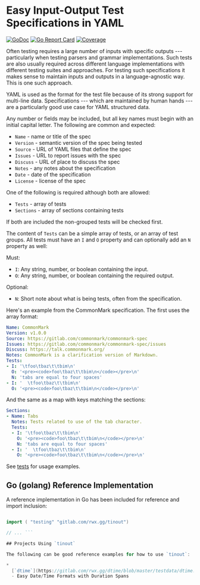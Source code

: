 # Easy Input-Output Test Specifications in YAML

[![GoDoc](https://godoc.org/gitlab.com/rwx.gg/tinout?status.svg)](https://godoc.org/gitlab.com/rwx.gg/tinout)
[![Go Report
Card](https://goreportcard.com/badge/gitlab.com/rwx.gg/tinout)](https://goreportcard.com/report/gitlab.com/rwx.gg/tinout)
[![Coverage](https://gocover.io/_badge/gitlab.com/rwx.gg/tinout)](https://gocover.io/gitlab.com/rwx.gg/tinout)

Often testing requires a large number of inputs with specific outputs
--- particularly when testing parsers and grammar implementations. Such
tests are also usually required across different language
implementations with different testing suites and approaches. For
testing such specifications it makes sense to maintain inputs and
outputs in a language-agnostic way. This is one such approach.

YAML is used as the format for the test file because of its strong
support for multi-line data. Specifications --- which are maintained by
human hands --- are a particularly good use case for YAML structured
data.

Any number or fields may be included, but all key names must begin with
an initial capital letter. The following are common and expected:

* `Name` - name or title of the spec
* `Version` - semantic version of the spec being tested
* `Source` - URL of YAML files that define the spec
* `Issues` - URL to report issues with the spec
* `Discuss` - URL of place to discuss the spec
* `Notes` - any notes about the specification
* `Date` - date of the specification
* `License` - license of the spec

One of the following is required although both are allowed:

* `Tests` - array of tests
* `Sections` - array of sections containing tests

If both are included the non-grouped tests will be checked first.

The content of `Tests` can be a simple array of tests, or an array of
test groups. All tests must have an `I` and `O` property and can
optionally add an `N` property as well:

Must:

* `I`: Any string, number, or boolean containing the input. 
* `O`: Any string, number, or boolean containing the required output. 

Optional:

* `N`: Short note about what is being tests, often from the specification.

Here's an example from the CommonMark specification. The first uses the array format:

```yaml
Name: CommonMark
Version: v1.0.0
Source: https://gitlab.com/commonmark/commonmark-spec
Issues: https://gitlab.com/commonmark/commonmark-spec/issues
Discuss: https://talk.commonmark.org/
Notes: CommonMark is a clarification version of Markdown.
Tests:
- I: '\tfoo\tbaz\t\tbim\n'
  O: '<pre><code>foo\tbaz\t\tbim\n</code></pre>\n'
  N: 'tabs are equal to four spaces' 
- I: '  \tfoo\tbaz\t\tbim\n'
  O: '<pre><code>foo\tbaz\t\tbim\n</code></pre>\n'
```

And the same as a map with keys matching the sections:

```yaml
Sections:
- Name: Tabs
  Notes: Tests related to use of the tab character.
  Tests:
  - I: '\tfoo\tbaz\t\tbim\n'
    O: '<pre><code>foo\tbaz\t\tbim\n</code></pre>\n'
    N: 'tabs are equal to four spaces' 
  - I: '  \tfoo\tbaz\t\tbim\n'
    O: '<pre><code>foo\tbaz\t\tbim\n</code></pre>\n'
```

See [tests](tinout_test.go) for usage examples.

## Go (golang) Reference Implementation


A reference implementation in Go has been included for reference and
import inclusion:

```go package mytest

import ( "testing" "gitlab.com/rwx.gg/tinout")

// ... ```

## Projects Using `tinout`

The following can be good reference examples for how to use `tinout`:

*
  [`dtime`](https://gitlab.com/rwx.gg/dtime/blob/master/testdata/dtime.yaml)
  - Easy Date/Time Formats with Duration Spans

